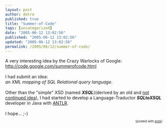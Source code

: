 ```yaml
---
layout: post
author: detro
published: true
title: "Summer-of-Code"
tags: [uncategorized]
date: "2005-06-12 13:02:56"
published: "2005-06-12 13:02:56"
updated: "2005-06-12 13:02:56"
permalink: /2005/06/12/summer-of-code/
---
```


<div style="clear:both;"></div>A very interesting idea by the Crazy Warlocks of Google: <a href="http://code.google.com/summerofcode.html">http://code.google.com/summerofcode.html</a><br /><br />I had submit an idea: <br /><em>an XML mapping of SQL Relational query language</em>.<br /><br />Other than the "simple" XSD (named <b><em>XSQL</em></b>)(derived by an old and <a href="http://xsql.sourceforge.net/">not continued idea</a>), I had started to develop a Language-Traductor <strong><em>SQLtoXSQL</em></strong> developer in Java with <a href="http://www.antlr.org/">ANTLR</a>.<br /><br />I hope... ;-)<br /><p style="font-size:10px;text-align:right;">[posted with <a href="http://ecto.kung-foo.tv">ecto</a>]</p><div style="clear:both; padding-bottom: 0.25em;"></div>
